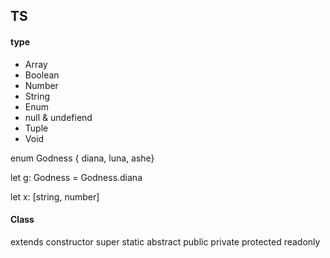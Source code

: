 
## TS

#### type
- Array 
- Boolean
- Number
- String
- Enum
- null & undefiend
- Tuple
- Void

enum Godness { diana, luna, ashe}

let g: Godness = Godness.diana

let x: [string, number]


#### Class

extends
constructor
super
static
abstract
public
private
protected
readonly
